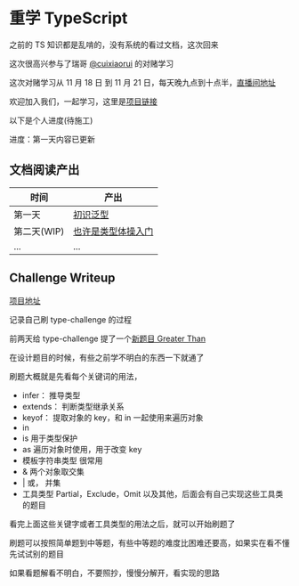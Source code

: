# 重学 TypeScript

之前的 TS 知识都是乱啃的，没有系统的看过文档，这次回来

这次很高兴参与了瑞哥 [@cuixiaorui](https://github.com/cuixiaorui) 的对赌学习

这次对赌学习从 11 月 18 日 到 11 月 21 日，每天晚九点到十点半，[直播间地址](https://live.bilibili.com/21877310)

欢迎加入我们，一起学习，这里是[项目链接](https://github.com/cuixiaorui/study-every-day/tree/main/bet)

以下是个人进度(待施工)

进度：第一天内容已更新

## 文档阅读产出

| 时间        | 产出                                 |
| ----------- | ------------------------------------ |
| 第一天      | [初识泛型](day1/README.md)           |
| 第二天(WIP) | [也许是类型体操入门](day2/README.md) |
| ...         | ...                                  |

 <!--   | 第三天(WIP)                | [day3/README.md](day3/README.md) | -->
 <!--   | 第四天(WIP)                | [day4/README.md](day4/README.md) | -->

## Challenge Writeup

[项目地址](https://github.com/ch3cknull/tsChallengeWriteup)

记录自己刷 type-challenge 的过程

前两天给 type-challenge 提了一个[新题目 Greater Than](https://github.com/type-challenges/type-challenges/blob/master/questions/4425-medium-greater-than/README.md)

在设计题目的时候，有些之前学不明白的东西一下就通了

刷题大概就是先看每个关键词的用法，

- infer： 推导类型
- extends： 判断类型继承关系
- keyof： 提取对象的 key，和 in 一起使用来遍历对象
- in
- is 用于类型保护
- as 遍历对象时使用，用于改变 key
- 模板字符串类型 很常用
- & 两个对象取交集
- | 或， 并集
- 工具类型 Partial，Exclude，Omit 以及其他，后面会有自己实现这些工具类的题目

看完上面这些关键字或者工具类型的用法之后，就可以开始刷题了

刷题可以按照简单题到中等题，有些中等题的难度比困难还要高，如果实在看不懂先试试别的题目

如果看题解看不明白，不要照抄，慢慢分解开，看实现的思路
